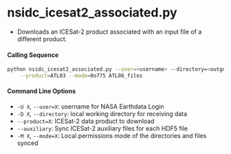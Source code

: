 nsidc_icesat2_associated.py
=================================

 - Downloads an ICESat-2 product associated with an input file of a different product.  

#### Calling Sequence
```bash
python nsidc_icesat2_associated.py --user=<username> --directory=<outgoing> \
	--product=ATL03 --mode=0o775 ATL06_files
```

#### Command Line Options
 - `-U X`, `--user=X`: username for NASA Earthdata Login  
 - `-D X`, `--directory`: local working directory for receiving data  
 - `--product=X`: ICESat-2 data product to download  
 - `--auxiliary`: Sync ICESat-2 auxiliary files for each HDF5 file  
 - `-M X`, `--mode=X`: Local permissions mode of the directories and files synced  
